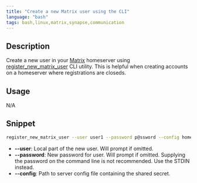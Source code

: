 ```yaml
---
title: "Create a new Matrix user using the CLI"
language: "bash"
tags: bash,linux,matrix,synapse,communication
---
```


## Description

Create a new user in your [Matrix]() homeserver using [register_new_matrix_user](https://manpages.debian.org/buster/matrix-synapse/register_new_matrix_user.1.en.html) CLI utility. This is helpful when creating accounts on a homeserver where registrations are closeds.

## Usage

N/A

## Snippet

```bash
register_new_matrix_user --user user1 --password p@ssword --config homeserver-config.yaml
```

- **--user**: Local part of the new user. Will prompt if omitted.
- **--password**: New password for user. Will prompt if omitted. Supplying the password on the command line is not recommended. Use the STDIN instead.
- **--config**: Path to server config file containing the shared secret.